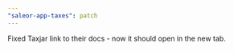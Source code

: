 ```yaml
---
"saleor-app-taxes": patch
---
```


Fixed Taxjar link to their docs - now it should open in the new tab.
